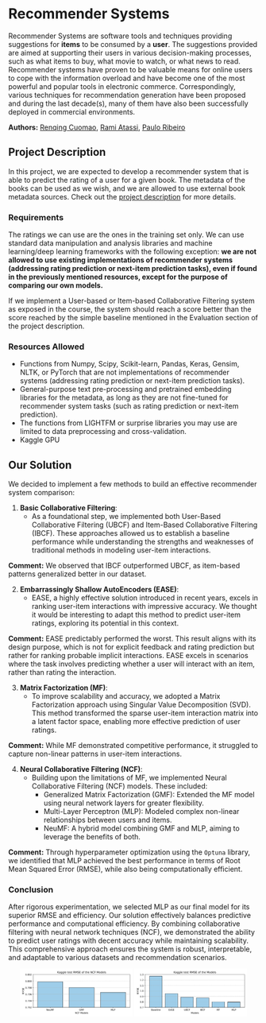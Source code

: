 # Recommender Systems

Recommender Systems are software tools and techniques providing suggestions for **items** to be consumed by a **user**.
The suggestions provided are aimed at supporting their users in various decision-making processes, such as what items to
buy, what movie to watch, or what news to read. Recommender systems have proven to be valuable means for online users to
cope with the information overload and have become one of the most powerful and popular tools in electronic commerce.
Correspondingly, various techniques for recommendation generation have been proposed and during the last decade(s), many
of them have also been successfully deployed in commercial environments.

**Authors:** [Renqing Cuomao](mailto:renqing.cuomao@epfl.ch), [Rami Atassi](mailto:rami.atassi@epfl.ch), 
[Paulo Ribeiro](mailto:paulo.ribeirodecarvalho@epfl.ch)

## Project Description

In this project, we are expected to develop a recommender system that is able to predict the rating of a user for a
given book. The metadata of the books can be used as we wish, and we are allowed to use external book metadata sources.
Check out the [project description](https://docs.google.com/document/d/1gHoGLcWpGv2QOMUo2tudYxAGyn4quy4upHLJhiozH4Q) for
more details.

### Requirements

The ratings we can use are the ones in the training set only. We can use standard data manipulation and analysis 
libraries and machine learning/deep learning frameworks with the following exception: **we are not allowed to use 
existing implementations of recommender systems (addressing rating prediction or next-item prediction tasks), even if 
found in the previously mentioned resources, except for the purpose of comparing our own models.**

If we implement a User-based or Item-based Collaborative Filtering system as exposed in the course, the system should 
reach a score better than the score reached by the simple baseline mentioned in the Evaluation section of the project 
description.

### Resources Allowed

- Functions from Numpy, Scipy, Scikit-learn, Pandas, Keras, Gensim, NLTK, or PyTorch that are not implementations of 
recommender systems (addressing rating prediction or next-item prediction tasks).
- General-purpose text pre-processing and pretrained embedding libraries for the metadata, as long as they are not 
fine-tuned for recommender system tasks (such as rating prediction or next-item prediction).
- The functions from LIGHTFM or surprise libraries you may use are limited to data preprocessing and cross-validation.
- Kaggle GPU

## Our Solution

We decided to implement a few methods to build an effective recommender system comparison:

1. **Basic Collaborative Filtering**:
   - As a foundational step, we implemented both User-Based Collaborative Filtering (UBCF) and Item-Based Collaborative 
   Filtering (IBCF). These approaches allowed us to establish a baseline performance while understanding the strengths 
   and weaknesses of traditional methods in modeling user-item interactions.

**Comment:** We observed that IBCF outperformed UBCF, as item-based patterns generalized better in our dataset.

2. **Embarrassingly Shallow AutoEncoders (EASE)**:
   - EASE, a highly effective solution introduced in recent years, excels in ranking user-item interactions with 
   impressive accuracy. We thought it would be interesting to adapt this method to predict user-item ratings, 
   exploring its potential in this context.

**Comment:** EASE predictably performed the worst. This result aligns with its design purpose, which is not for explicit feedback and rating prediction but rather for ranking probable implicit interactions. EASE excels in scenarios where the task involves predicting whether a user will interact with an item, rather than rating the interaction.

3. **Matrix Factorization (MF)**:
   - To improve scalability and accuracy, we adopted a Matrix Factorization approach using Singular Value Decomposition (SVD). This method transformed the sparse user-item interaction matrix into a latent factor space, enabling more effective prediction of user ratings.

**Comment:** While MF demonstrated competitive performance, it struggled to capture non-linear patterns in user-item interactions.

4. **Neural Collaborative Filtering (NCF)**:
   - Building upon the limitations of MF, we implemented Neural Collaborative Filtering (NCF) models. These included:
     - Generalized Matrix Factorization (GMF): Extended the MF model using neural network layers for greater flexibility.
     - Multi-Layer Perceptron (MLP): Modeled complex non-linear relationships between users and items.
     - NeuMF: A hybrid model combining GMF and MLP, aiming to leverage the benefits of both.

**Comment:** Through hyperparameter optimization using the `Optuna` library, we identified that MLP achieved the best performance in terms of Root Mean Squared Error (RMSE), while also being computationally efficient.

### Conclusion
After rigorous experimentation, we selected MLP as our final model for its superior RMSE and efficiency. Our solution 
effectively balances predictive performance and computational efficiency. By combining collaborative filtering 
with neural network techniques (NCF), we demonstrated the ability to predict user ratings with decent accuracy while 
maintaining scalability. This comprehensive approach ensures the system is robust, interpretable, and adaptable to 
various datasets and recommendation scenarios.

<p align="center">
  <img src="asset/ncf_models_scores.png" alt="Image 1" width="45%">
  <img src="asset/models_scores.png" alt="Image 2" width="45%">
</p>



